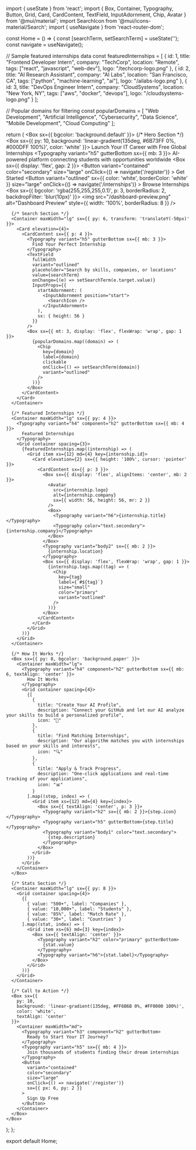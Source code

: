 import { useState } from 'react';
import { 
  Box, 
  Container, 
  Typography, 
  Button, 
  Grid, 
  Card, 
  CardContent, 
  TextField,
  InputAdornment,
  Chip,
  Avatar
} from '@mui/material';
import SearchIcon from '@mui/icons-material/Search';
import { useNavigate } from 'react-router-dom';

const Home = () => {
  const [searchTerm, setSearchTerm] = useState('');
  const navigate = useNavigate();

  // Sample featured internships data
  const featuredInternships = [
    {
      id: 1,
      title: "Frontend Developer Intern",
      company: "TechCorp",
      location: "Remote",
      tags: ["react", "javascript", "web-dev"],
      logo: "/techcorp-logo.png"
    },
    {
      id: 2,
      title: "AI Research Assistant",
      company: "AI Labs",
      location: "San Francisco, CA",
      tags: ["python", "machine-learning", "ai"],
      logo: "/ailabs-logo.png"
    },
    {
      id: 3,
      title: "DevOps Engineer Intern",
      company: "CloudSystems",
      location: "New York, NY",
      tags: ["aws", "docker", "devops"],
      logo: "/cloudsystems-logo.png"
    }
  ];

  // Popular domains for filtering
  const popularDomains = [
    "Web Development",
    "Artificial Intelligence",
    "Cybersecurity",
    "Data Science",
    "Mobile Development",
    "Cloud Computing"
  ];

  return (
    <Box sx={{ bgcolor: 'background.default' }}>
      {/* Hero Section */}
      <Box sx={{ 
        py: 10, 
        background: 'linear-gradient(135deg, #6B73FF 0%, #000DFF 100%)',
        color: 'white'
      }}>
        <Container maxWidth="lg">
          <Grid container spacing={4} alignItems="center">
            <Grid item xs={12} md={6}>
              <Typography variant="h2" component="h1" gutterBottom>
                Launch Your IT Career with Free Global Internships
              </Typography>
              <Typography variant="h5" gutterBottom sx={{ mb: 3 }}>
                AI-powered platform connecting students with opportunities worldwide
              </Typography>
              <Box sx={{ display: 'flex', gap: 2 }}>
                <Button 
                  variant="contained" 
                  color="secondary" 
                  size="large"
                  onClick={() => navigate('/register')}
                >
                  Get Started
                </Button>
                <Button 
                  variant="outlined" 
                  sx={{ color: 'white', borderColor: 'white' }} 
                  size="large"
                  onClick={() => navigate('/internships')}
                >
                  Browse Internships
                </Button>
              </Box>
            </Grid>
            <Grid item xs={12} md={6}>
              <Box sx={{ 
                bgcolor: 'rgba(255,255,255,0.1)', 
                p: 3, 
                borderRadius: 2,
                backdropFilter: 'blur(10px)'
              }}>
                <img 
                  src="/dashboard-preview.png" 
                  alt="Dashboard Preview" 
                  style={{ width: '100%', borderRadius: 8 }}
                />
              </Box>
            </Grid>
          </Grid>
        </Container>
      </Box>

      {/* Search Section */}
      <Container maxWidth="lg" sx={{ py: 6, transform: 'translateY(-50px)' }}>
        <Card elevation={4}>
          <CardContent sx={{ p: 4 }}>
            <Typography variant="h5" gutterBottom sx={{ mb: 3 }}>
              Find Your Perfect Internship
            </Typography>
            <TextField
              fullWidth
              variant="outlined"
              placeholder="Search by skills, companies, or locations"
              value={searchTerm}
              onChange={(e) => setSearchTerm(e.target.value)}
              InputProps={{
                startAdornment: (
                  <InputAdornment position="start">
                    <SearchIcon />
                  </InputAdornment>
                ),
                sx: { height: 56 }
              }}
            />
            <Box sx={{ mt: 3, display: 'flex', flexWrap: 'wrap', gap: 1 }}>
              {popularDomains.map((domain) => (
                <Chip 
                  key={domain} 
                  label={domain} 
                  clickable 
                  onClick={() => setSearchTerm(domain)}
                  variant="outlined"
                />
              ))}
            </Box>
          </CardContent>
        </Card>
      </Container>

      {/* Featured Internships */}
      <Container maxWidth="lg" sx={{ py: 4 }}>
        <Typography variant="h4" component="h2" gutterBottom sx={{ mb: 4 }}>
          Featured Internships
        </Typography>
        <Grid container spacing={3}>
          {featuredInternships.map((internship) => (
            <Grid item xs={12} md={4} key={internship.id}>
              <Card elevation={2} sx={{ height: '100%', cursor: 'pointer' }}>
                <CardContent sx={{ p: 3 }}>
                  <Box sx={{ display: 'flex', alignItems: 'center', mb: 2 }}>
                    <Avatar 
                      src={internship.logo} 
                      alt={internship.company}
                      sx={{ width: 56, height: 56, mr: 2 }}
                    />
                    <Box>
                      <Typography variant="h6">{internship.title}</Typography>
                      <Typography color="text.secondary">{internship.company}</Typography>
                    </Box>
                  </Box>
                  <Typography variant="body2" sx={{ mb: 2 }}>
                    {internship.location}
                  </Typography>
                  <Box sx={{ display: 'flex', flexWrap: 'wrap', gap: 1 }}>
                    {internship.tags.map((tag) => (
                      <Chip 
                        key={tag} 
                        label={`#${tag}`} 
                        size="small"
                        color="primary"
                        variant="outlined"
                      />
                    ))}
                  </Box>
                </CardContent>
              </Card>
            </Grid>
          ))}
        </Grid>
      </Container>

      {/* How It Works */}
      <Box sx={{ py: 8, bgcolor: 'background.paper' }}>
        <Container maxWidth="lg">
          <Typography variant="h4" component="h2" gutterBottom sx={{ mb: 6, textAlign: 'center' }}>
            How It Works
          </Typography>
          <Grid container spacing={4}>
            {[
              {
                title: "Create Your AI Profile",
                description: "Connect your GitHub and let our AI analyze your skills to build a personalized profile",
                icon: "🧠"
              },
              {
                title: "Find Matching Internships",
                description: "Our algorithm matches you with internships based on your skills and interests",
                icon: "🔍"
              },
              {
                title: "Apply & Track Progress",
                description: "One-click applications and real-time tracking of your applications",
                icon: "📊"
              }
            ].map((step, index) => (
              <Grid item xs={12} md={4} key={index}>
                <Box sx={{ textAlign: 'center', p: 3 }}>
                  <Typography variant="h2" sx={{ mb: 2 }}>{step.icon}</Typography>
                  <Typography variant="h5" gutterBottom>{step.title}</Typography>
                  <Typography variant="body1" color="text.secondary">
                    {step.description}
                  </Typography>
                </Box>
              </Grid>
            ))}
          </Grid>
        </Container>
      </Box>

      {/* Stats Section */}
      <Container maxWidth="lg" sx={{ py: 8 }}>
        <Grid container spacing={4}>
          {[
            { value: "500+", label: "Companies" },
            { value: "10,000+", label: "Students" },
            { value: "85%", label: "Match Rate" },
            { value: "30+", label: "Countries" }
          ].map((stat, index) => (
            <Grid item xs={6} md={3} key={index}>
              <Box sx={{ textAlign: 'center' }}>
                <Typography variant="h2" color="primary" gutterBottom>
                  {stat.value}
                </Typography>
                <Typography variant="h6">{stat.label}</Typography>
              </Box>
            </Grid>
          ))}
        </Grid>
      </Container>

      {/* Call to Action */}
      <Box sx={{ 
        py: 10, 
        background: 'linear-gradient(135deg, #FF6B6B 0%, #FF0000 100%)',
        color: 'white',
        textAlign: 'center'
      }}>
        <Container maxWidth="md">
          <Typography variant="h3" component="h2" gutterBottom>
            Ready to Start Your IT Journey?
          </Typography>
          <Typography variant="h5" sx={{ mb: 4 }}>
            Join thousands of students finding their dream internships
          </Typography>
          <Button 
            variant="contained" 
            color="secondary" 
            size="large"
            onClick={() => navigate('/register')}
            sx={{ px: 6, py: 2 }}
          >
            Sign Up Free
          </Button>
        </Container>
      </Box>
    </Box>
  );
};

export default Home;
